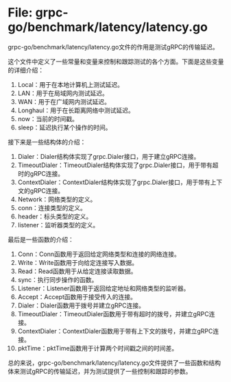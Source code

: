 # File: grpc-go/benchmark/latency/latency.go

grpc-go/benchmark/latency/latency.go文件的作用是测试gRPC的传输延迟。

这个文件中定义了一些常量和变量来控制和跟踪测试的各个方面。下面是这些变量的详细介绍：

1. Local：用于在本地计算机上测试延迟。
2. LAN：用于在局域网内测试延迟。
3. WAN：用于在广域网内测试延迟。
4. Longhaul：用于在长距离网络中测试延迟。
5. now：当前的时间戳。
6. sleep：延迟执行某个操作的时间。

接下来是一些结构体的介绍：

1. Dialer：Dialer结构体实现了grpc.Dialer接口，用于建立gRPC连接。
2. TimeoutDialer：TimeoutDialer结构体实现了grpc.Dialer接口，用于带有超时的gRPC连接。
3. ContextDialer：ContextDialer结构体实现了grpc.Dialer接口，用于带有上下文的gRPC连接。
4. Network：网络类型的定义。
5. conn：连接类型的定义。
6. header：标头类型的定义。
7. listener：监听器类型的定义。

最后是一些函数的介绍：

1. Conn：Conn函数用于返回给定网络类型和连接的网络连接。
2. Write：Write函数用于向给定连接写入数据。
3. Read：Read函数用于从给定连接读取数据。
4. sync：执行同步操作的函数。
5. Listener：Listener函数用于返回给定地址和网络类型的监听器。
6. Accept：Accept函数用于接受传入的连接。
7. Dialer：Dialer函数用于拨号并建立gRPC连接。
8. TimeoutDialer：TimeoutDialer函数用于带有超时的拨号，并建立gRPC连接。
9. ContextDialer：ContextDialer函数用于带有上下文的拨号，并建立gRPC连接。
10. pktTime：pktTime函数用于计算两个时间戳之间的时间差。

总的来说，grpc-go/benchmark/latency/latency.go文件提供了一些函数和结构体来测试gRPC的传输延迟，并为测试提供了一些控制和跟踪的参数。

